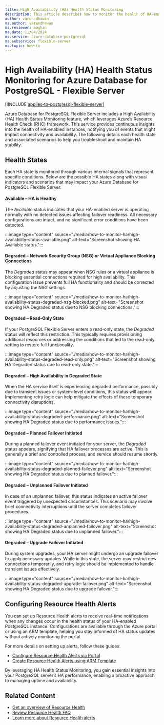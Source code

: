 ```yaml
---
title: High Availability (HA) Health Status Monitoring
description: This article describes how to monitor the health of HA-enabled instances for Azure Database for PostgreSQL - Flexible Server using Azure Resource Health.
author: varun-dhawan
ms.author: varundhawan
ms.reviewer: maghan
ms.date: 11/04/2024
ms.service: azure-database-postgresql
ms.subservice: flexible-server
ms.topic: how-to
---
```


# High Availability (HA) Health Status Monitoring for Azure Database for PostgreSQL - Flexible Server

[!INCLUDE [applies-to-postgresql-flexible-server](~/reusable-content/ce-skilling/azure/includes/postgresql/includes/applies-to-postgresql-flexible-server.md)]

Azure Database for PostgreSQL Flexible Server includes a High Availability (HA) Health Status Monitoring feature, which leverages Azure’s Resource Health Check (RHC) framework. This service provides continuous insights into the health of HA-enabled instances, notifying you of events that might impact connectivity and availability. The following details each health state and associated scenarios to help you troubleshoot and maintain HA stability.

## Health States

Each HA state is monitored through various internal signals that represent specific conditions. Below are the possible HA states along with visual indicators and scenarios that may impact your Azure Database for PostgreSQL Flexible Server.

#### **Available – HA is Healthy**  
   The *Available* status indicates that your HA-enabled server is operating normally with no detected issues affecting failover readiness. All necessary configurations are intact, and no significant error conditions have been detected.

:::image type="content" source="./media/how-to-monitor-ha/high-availability-status-available.png" alt-text="Screenshot showing HA Available status.":::

#### **Degraded – Network Security Group (NSG) or Virtual Appliance Blocking Connections**  
   The *Degraded* status may appear when NSG rules or a virtual appliance is blocking essential connections required for high availability. This configuration issue prevents full HA functionality and should be corrected by adjusting the NSG settings.

:::image type="content" source="./media/how-to-monitor-ha/high-availability-status-degraded-nsg-blocked.png" alt-text="Screenshot showing HA Degraded status due to NSG blocking connections.":::

#### **Degraded – Read-Only State**  
   If your PostgreSQL Flexible Server enters a read-only state, the *Degraded* status will reflect this restriction. This typically requires provisioning additional resources or addressing the conditions that led to the read-only setting to restore full functionality.

:::image type="content" source="./media/how-to-monitor-ha/high-availability-status-degraded-read-only.png" alt-text="Screenshot showing HA Degraded status due to read-only state.":::

#### **Degraded – High Availability in Degraded State**  
   When the HA service itself is experiencing degraded performance, possibly due to transient issues or system-level conditions, this status will appear. Implementing retry logic can help mitigate the effects of these temporary connectivity disruptions.

:::image type="content" source="./media/how-to-monitor-ha/high-availability-status-degraded-performance.png" alt-text="Screenshot showing HA Degraded status due to performance issues.":::

#### **Degraded – Planned Failover Initiated**  
   During a planned failover event initiated for your server, the *Degraded* status appears, signifying that HA failover processes are active. This is generally a brief and controlled process, and service should resume shortly.

:::image type="content" source="./media/how-to-monitor-ha/high-availability-status-degraded-planned-failover.png" alt-text="Screenshot showing HA Degraded status due to planned failover.":::

#### **Degraded – Unplanned Failover Initiated**  
   In case of an unplanned failover, this status indicates an active failover event triggered by unexpected circumstances. This scenario may involve brief connectivity interruptions until the server completes failover procedures.

:::image type="content" source="./media/how-to-monitor-ha/high-availability-status-degraded-unplanned-failover.png" alt-text="Screenshot showing HA Degraded status due to unplanned failover.":::

#### **Degraded – Upgrade Failover Initiated**  
   During system upgrades, your HA server might undergo an upgrade failover to apply necessary updates. While in this state, the server may restrict new connections temporarily, and retry logic should be implemented to handle transient issues effectively.

:::image type="content" source="./media/how-to-monitor-ha/high-availability-status-degraded-upgrade-failover.png" alt-text="Screenshot showing HA Degraded status due to upgrade failover.":::

## Configuring Resource Health Alerts

You can set up Resource Health alerts to receive real-time notifications when any changes occur in the health status of your HA-enabled PostgreSQL instance. Configurations are available through the Azure portal or using an ARM template, helping you stay informed of HA status updates without actively monitoring the portal.

For more details on setting up alerts, follow these guides:
- [Configure Resource Health Alerts via Portal](/azure/azure-monitor/alerts/alerts-create-activity-log-alert-rule)
- [Create Resource Health Alerts using ARM Template](/azure/service-health/resource-health-alert-arm-template-guide)

By leveraging HA Health Status Monitoring, you gain essential insights into your PostgreSQL server’s HA performance, enabling a proactive approach to managing uptime and availability.

## Related Content
- [Get an overview of Resource Health](/azure/service-health/resource-health-overview)
- [Review Resource Health FAQ](/azure/service-health/resource-health-faq)
- [Learn more about Resource Health alerts](/azure/service-health/resource-health-alert-monitor-guide)

